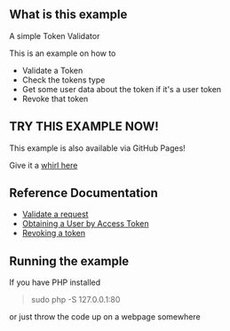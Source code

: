 ## What is this example

A simple Token Validator

This is an example on how to

- Validate a Token
- Check the tokens type
- Get some user data about the token if it's a user token
- Revoke that token

## TRY THIS EXAMPLE NOW!

This example is also available via GitHub Pages!

Give it a [whirl here](https://barrycarlyon.github.io/twitch_misc/examples/token_checker/)

## Reference Documentation

- [Validate a request](https://dev.twitch.tv/docs/authentication/validate-tokens/)
- [Obtaining a User by Access Token](https://dev.twitch.tv/docs/api/reference#get-users)
- [Revoking a token](https://dev.twitch.tv/docs/authentication/revoke-tokens/)

## Running the example

If you have PHP installed

> sudo php -S 127.0.0.1:80

or just throw the code up on a webpage somewhere
